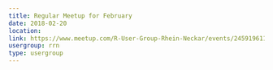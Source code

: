 ```yaml
---
title: Regular Meetup for February
date: 2018-02-20
location: 
link: https://www.meetup.com/R-User-Group-Rhein-Neckar/events/245919611/
usergroup: rrn
type: usergroup
---
```

